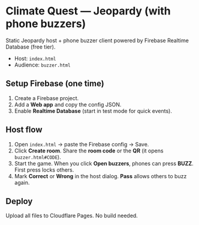 
# Climate Quest — Jeopardy (with phone buzzers)

Static Jeopardy host + phone buzzer client powered by Firebase Realtime Database (free tier).
- Host: `index.html`
- Audience: `buzzer.html`

## Setup Firebase (one time)
1) Create a Firebase project.
2) Add a **Web app** and copy the config JSON.
3) Enable **Realtime Database** (start in test mode for quick events).

## Host flow
1) Open `index.html` → paste the Firebase config → Save.
2) Click **Create room**. Share the **room code** or the **QR** (it opens `buzzer.html#CODE`).
3) Start the game. When you click **Open buzzers**, phones can press **BUZZ**. First press locks others.
4) Mark **Correct** or **Wrong** in the host dialog. **Pass** allows others to buzz again.

## Deploy
Upload all files to Cloudflare Pages. No build needed.
